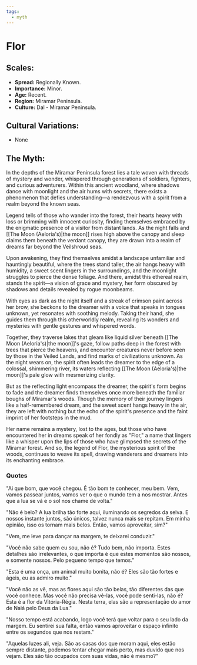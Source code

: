 ```yaml
---
tags:
  - myth
---
```


# Flor

## Scales:
- **Spread:** Regionally Known.
- **Importance:** Minor.
- **Age:** Recent.
- **Region:** Miramar Peninsula.
- **Culture:** Dal - Miramar Peninsula.

## Cultural Variations:
- None

## The Myth:

In the depths of the Miramar Peninsula forest lies a tale woven with threads of mystery and wonder, whispered through generations of soldiers, fighters, and curious adventurers. Within this ancient woodland, where shadows dance with moonlight and the air hums with secrets, there exists a phenomenon that defies understanding—a rendezvous with a spirit from a realm beyond the known seas.

Legend tells of those who wander into the forest, their hearts heavy with loss or brimming with innocent curiosity, finding themselves embraced by the enigmatic presence of a visitor from distant lands. As the night falls and [[The Moon (Aeloria's)|the moon]] rises high above the canopy and sleep claims them beneath the verdant canopy, they are drawn into a realm of dreams far beyond the Veilshroud seas.

Upon awakening, they find themselves amidst a landscape unfamiliar and hauntingly beautiful, where the trees stand taller, the air hangs heavy with humidity, a sweet scent lingers in the surroundings, and the moonlight struggles to pierce the dense foliage. And there, amidst this ethereal realm, stands the spirit—a vision of grace and mystery, her form obscured by shadows and details revealed by rogue moonbeams.

With eyes as dark as the night itself and a streak of crimson paint across her brow, she beckons to the dreamer with a voice that speaks in tongues unknown, yet resonates with soothing melody. Taking their hand, she guides them through this otherworldly realm, revealing its wonders and mysteries with gentle gestures and whispered words.

Together, they traverse lakes that gleam like liquid silver beneath [[The Moon (Aeloria's)|the moon]]'s gaze, follow paths deep in the forest with trees that pierce the heavens, and encounter creatures never before seen by those in the Veiled Lands, and find marks of civilizations unknown. As the night wears on, the spirit often leads the dreamer to the edge of a colossal, shimmering river, its waters reflecting [[The Moon (Aeloria's)|the moon]]'s pale glow with mesmerizing clarity.

But as the reflecting light encompass the dreamer, the spirit's form begins to fade and the dreamer finds themselves once more beneath the familiar boughs of Miramar's woods. Though the memory of their journey lingers like a half-remembered dream, and the sweet scent hangs heavy in the air, they are left with nothing but the echo of the spirit's presence and the faint imprint of her footsteps in the mud.

Her name remains a mystery, lost to the ages, but those who have encountered her in dreams speak of her fondly as "Flor," a name that lingers like a whisper upon the lips of those who have glimpsed the secrets of the Miramar forest. And so, the legend of Flor, the mysterious spirit of the woods, continues to weave its spell, drawing wanderers and dreamers into its enchanting embrace.


### Quotes

"Ai que bom, que você chegou. É tão bom te conhecer, meu bem. Vem, vamos passear juntos, vamos ver o que o mundo tem a nos mostrar. Antes que a lua se vá e o sol nos chame de volta."

"Não é belo? A lua brilha tão forte aqui, iluminando os segredos da selva. E nossos instante juntos, são únicos, talvez nunca mais se repitam. Em minha opinião, isso os tornam mais belos. Então, vamos aproveitar, sim?"

"Vem, me leve para dançar na margem, te deixarei conduzir."

"Você não sabe quem eu sou, não é? Tudo bem, não importa. Estes detalhes são irrelevantes, o que importa é que estes momentos são nossos, e somente nossos. Pelo pequeno tempo que temos."

"Esta é uma onça, um animal muito bonita, não é? Eles são tão fortes e ágeis, eu as admiro muito."

"Você não as vê, mas as flores aqui são tão belas, tão diferentes das que você conhece. Mas você não precisa vê-las, você pode senti-las, não é? Esta é a flor da Vitória-Régia. Nesta terra, elas são a representação do amor de Naiá pelo Deus da Lua."

"Nosso tempo está acabando, logo você terá que voltar para o seu lado da margem. Eu sentirei sua falta, então vamos aproveitar o espaço infinito entre os segundos que nos restam."

"Aquelas luzes ali, veja. São as casas dos que moram aqui, eles estão sempre distante, podemos tentar chegar mais perto, mas duvido que nos vejam. Eles são tão ocupados com suas vidas, não é mesmo?"
